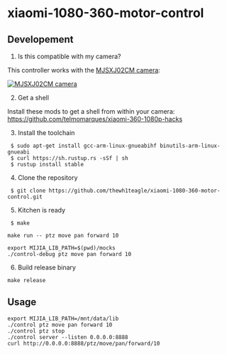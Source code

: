# xiaomi-1080-360-motor-control

## Developement

1. Is this compatible with my camera?

This controller works with the [MJSXJ02CM camera](https://www.mi.com/global/camera-360):

[![MJSXJ02CM camera](https://i.imgur.com/3fOE6ZR.png)](https://www.mi.com/global/camera-360)

2. Get a shell

Install these mods to get a shell from within your camera:  
https://github.com/telmomarques/xiaomi-360-1080p-hacks

3. Install the toolchain

```shell
 $ sudo apt-get install gcc-arm-linux-gnueabihf binutils-arm-linux-gnueabi
 $ curl https://sh.rustup.rs -sSf | sh
 $ rustup install stable
```

4. Clone the repository
```
 $ git clone https://github.com/thewh1teagle/xiaomi-1080-360-motor-control.git
```

5. Kitchen is ready

```shell
 $ make
```

```shell
make run -- ptz move pan forward 10
```

```shell
export MIJIA_LIB_PATH=$(pwd)/mocks
./control-debug ptz move pan forward 10
```

6. Build release binary

```shell
make release
```

## Usage

```shell
export MIJIA_LIB_PATH=/mnt/data/lib
./control ptz move pan forward 10
./control ptz stop
./control server --listen 0.0.0.0:8888
curl http://0.0.0.0:8888/ptz/move/pan/forward/10
```
